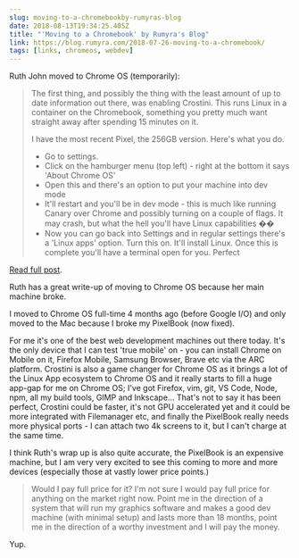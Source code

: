 ```yaml
---
slug: moving-to-a-chromebookby-rumyras-blog
date: 2018-08-13T19:34:25.405Z
title: "'Moving to a Chromebook' by Rumyra's Blog"
link: https://blog.rumyra.com/2018-07-26-moving-to-a-chromebook/
tags: [links, chromeos, webdev]
---
```

Ruth John moved to Chrome OS (temporarily):

> The first thing, and possibly the thing with the least amount of up to date information out there, was enabling Crostini. This runs Linux in a container on the Chromebook, something you pretty much want straight away after spending 15 minutes on it.
> 
> I have the most recent Pixel, the 256GB version. Here's what you do.
> 
> * Go to settings.
> * Click on the hamburger menu (top left) - right at the bottom it says 'About Chrome OS'
> * Open this and there's an option to put your machine into dev mode
> * It'll restart and you'll be in dev mode - this is much like running Canary over Chrome and possibly turning on a couple of flags. It may crash, but what the hell you'll have Linux capabilities &#xd83d;&#xde03;
> * Now you can go back into Settings and in regular settings there's a 'Linux apps' option. Turn this on. It'll install Linux.
> Once this is complete you'll have a terminal open for you. Perfect

[Read full post](https://blog.rumyra.com/2018-07-26-moving-to-a-chromebook/).

Ruth has a great write-up of moving to Chrome OS because her main machine broke.

I moved to Chrome OS full-time 4 months ago (before Google I/O) and only moved to the Mac because I broke my PixelBook (now fixed).

For me it's one of the best web development machines out there today. It's the only device that I can test 'true mobile' on - you can install Chrome on Mobile on it, Firefox Mobile, Samsung Browser, Brave etc via the ARC platform. Crostini is also a game changer for Chrome OS as it brings a lot of the Linux App ecosystem to Chrome OS and it really starts to fill a huge app-gap for me on Chrome OS; I've got Firefox, vim, git, VS Code, Node, npm, all my build tools, GIMP and Inkscape... That's not to say it has been perfect, Crostini could be faster, it's not GPU accelerated yet and it could be more integrated with Filemanager etc, and finally the PixelBook really needs more physical ports - I can attach two 4k screens to it, but I can't charge at the same time.

I think Ruth's wrap up is also quite accurate, the PixelBook is an expensive machine, but I am very very excited to see this coming to more and more devices (especially those at vastly lower price points.)

> Would I pay full price for it? I'm not sure I would pay full price for anything on the market right now. Point me in the direction of a system that will run my graphics software and makes a good dev machine (with minimal setup) and lasts more than 18 months, point me in the direction of a worthy investment and I will pay the money.

Yup.
